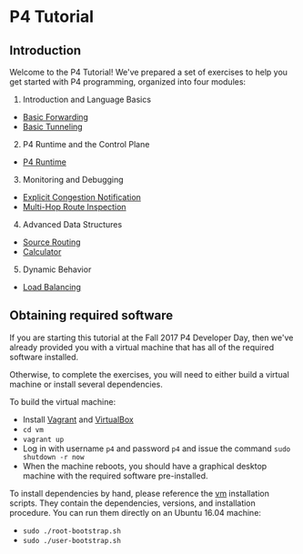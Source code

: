 # P4 Tutorial

## Introduction

Welcome to the P4 Tutorial! We've prepared a set of exercises to help
you get started with P4 programming, organized into four modules:

1. Introduction and Language Basics
* [Basic Forwarding](./exercises/basic)
* [Basic Tunneling](./exercises/basic_tunnel)

2. P4 Runtime and the Control Plane
* [P4 Runtime](./exercises/p4runtime)

3. Monitoring and Debugging
* [Explicit Congestion Notification](./exercises/ecn)
* [Multi-Hop Route Inspection](./exercises/mri)

4. Advanced Data Structures
* [Source Routing](./exercises/source_routing)
* [Calculator](./exercises/calc)

5. Dynamic Behavior
* [Load Balancing](./exercises/load_balance)

## Obtaining required software

If you are starting this tutorial at the Fall 2017 P4 Developer Day,
then we've already provided you with a virtual machine that has all of
the required software installed.

Otherwise, to complete the exercises, you will need to either build a
virtual machine or install several dependencies.

To build the virtual machine:
- Install [Vagrant](https://vagrantup.com) and [VirtualBox](https://virtualbox.org)
- `cd vm`
- `vagrant up`
- Log in with username `p4` and password `p4` and issue the command `sudo shutdown -r now`
- When the machine reboots, you should have a graphical desktop machine with the required
software pre-installed.

To install dependencies by hand, please reference the [vm](../vm) installation scripts.
They contain the dependencies, versions, and installation procedure.
You can run them directly on an Ubuntu 16.04 machine:
- `sudo ./root-bootstrap.sh`
- `sudo ./user-bootstrap.sh`
